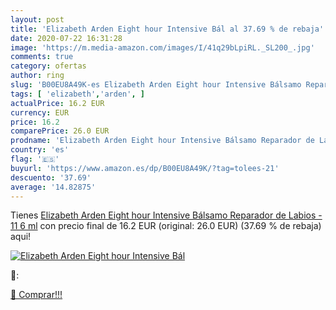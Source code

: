 ```yaml
---
layout: post
title: 'Elizabeth Arden Eight hour Intensive Bál al 37.69 % de rebaja'
date: 2020-07-22 16:31:28
image: 'https://m.media-amazon.com/images/I/41q29bLpiRL._SL200_.jpg'
comments: true
category: ofertas
author: ring
slug: 'B00EU8A49K-es Elizabeth Arden Eight hour Intensive Bálsamo Reparador de...'
tags: [ 'elizabeth','arden', ]
actualPrice: 16.2 EUR
currency: EUR
price: 16.2
comparePrice: 26.0 EUR
prodname: 'Elizabeth Arden Eight hour Intensive Bálsamo Reparador de Labios - 11 6 ml'
country: 'es'
flag: '🇪🇸'
buyurl: 'https://www.amazon.es/dp/B00EU8A49K/?tag=tolees-21'
descuento: '37.69'
average: '14.82875'
---
```


Tienes [Elizabeth Arden Eight hour Intensive Bálsamo Reparador de Labios - 11 6 ml](https://www.amazon.es/dp/B00EU8A49K/?tag=tolees-21) con precio final de  16.2 EUR (original: 26.0 EUR) (37.69 %  de rebaja) aqui!

[![Elizabeth Arden Eight hour Intensive Bál](https://m.media-amazon.com/images/I/41q29bLpiRL._SL200_.jpg)](https://www.amazon.es/dp/B00EU8A49K/?tag=tolees-21)

🔎:


[🛒 Comprar!!!](https://www.amazon.es/dp/B00EU8A49K/?tag=tolees-21)
